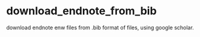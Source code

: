 # download_endnote_from_bib
 download endnote enw files from .bib format of files, using google scholar.
